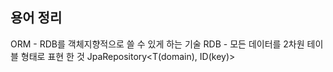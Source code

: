 ## 용어 정리

ORM - RDB를 객체지향적으로 쓸 수 있게 하는 기술
RDB - 모든 데이터를 2차원 테이블 형태로 표현 한 것
JpaRepository<T(domain), ID(key)>
